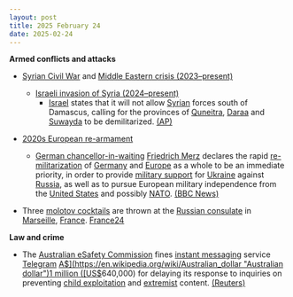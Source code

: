 ```yaml
---
layout: post
title: 2025 February 24
date: 2025-02-24
---
```



**Armed conflicts and attacks**

* [Syrian Civil War](https://en.wikipedia.org/wiki/Syrian_Civil_War "Syrian Civil War") and [Middle Eastern crisis (2023–present)](https://en.wikipedia.org/wiki/Middle_Eastern_crisis_%282023%E2%80%93present%29 "Middle Eastern crisis (2023–present)")
  + [Israeli invasion of Syria (2024–present)](https://en.wikipedia.org/wiki/Israeli_invasion_of_Syria_%282024%E2%80%93present%29 "Israeli invasion of Syria (2024–present)")
    - [Israel](https://en.wikipedia.org/wiki/Israel "Israel") states that it will not allow [Syrian](https://en.wikipedia.org/wiki/Syria "Syria") forces south of Damascus, calling for the provinces of [Quneitra](https://en.wikipedia.org/wiki/Quneitra_Governorate "Quneitra Governorate"), [Daraa](https://en.wikipedia.org/wiki/Daraa_Governorate "Daraa Governorate") and [Suwayda](https://en.wikipedia.org/wiki/Suwayda_Governorate "Suwayda Governorate") to be demilitarized. [(AP)](https://apnews.com/article/israel-syria-buffer-zone-military-netanyahu-6a107f835d4262b56551ad940a5144d7)

* [2020s European re-armament](https://en.wikipedia.org/wiki/2020s_European_re-armament "2020s European re-armament")
  + [German chancellor-in-waiting](https://en.wikipedia.org/wiki/Chancellor_of_Germany "Chancellor of Germany") [Friedrich Merz](https://en.wikipedia.org/wiki/Friedrich_Merz "Friedrich Merz") declares the rapid [re-militarization](https://en.wikipedia.org/wiki/Re-armament "Re-armament") of [Germany](https://en.wikipedia.org/wiki/Germany "Germany") and [Europe](https://en.wikipedia.org/wiki/Europe "Europe") as a whole to be an immediate priority, in order to provide [military support](https://en.wikipedia.org/wiki/List_of_military_aid_to_Ukraine_during_the_Russo-Ukrainian_War "List of military aid to Ukraine during the Russo-Ukrainian War") for [Ukraine](https://en.wikipedia.org/wiki/Ukraine "Ukraine") against [Russia](https://en.wikipedia.org/wiki/Russia "Russia"), as well as to pursue European military independence from the [United States](https://en.wikipedia.org/wiki/United_States "United States") and possibly [NATO](https://en.wikipedia.org/wiki/NATO "NATO"). [(BBC News)](https://www.bbc.com/news/articles/cpv4n0dg3v3o)

* Three [molotov cocktails](https://en.wikipedia.org/wiki/Molotov_cocktails "Molotov cocktails") are thrown at the [Russian consulate](https://en.wikipedia.org/wiki/List_of_diplomatic_missions_of_Russia "List of diplomatic missions of Russia") in [Marseille](https://en.wikipedia.org/wiki/Marseille "Marseille"), [France](https://en.wikipedia.org/wiki/France "France"). [France24](https://www.france24.com/en/europe/20250224-russia-demands-investigation-into-explosions-heard-at-marseille-consulate)

**Law and crime**

* The [Australian eSafety Commission](https://en.wikipedia.org/wiki/Australian_Communications_and_Media_Authority "Australian Communications and Media Authority") fines [instant messaging](https://en.wikipedia.org/wiki/Instant_messaging "Instant messaging") service [Telegram](https://en.wikipedia.org/wiki/Telegram_%28software%29 "Telegram (software)") [A$](https://en.wikipedia.org/wiki/Australian_dollar "Australian dollar")1 million ([US$](https://en.wikipedia.org/wiki/United_States_dollar "United States dollar")640,000) for delaying its response to inquiries on preventing [child exploitation](https://en.wikipedia.org/wiki/Online_child_abuse "Online child abuse") and [extremist](https://en.wikipedia.org/wiki/Online_youth_radicalization "Online youth radicalization") content. [(Reuters)](https://www.reuters.com/world/asia-pacific/australia-fines-telegram-delay-answering-child-abuse-terror-questions-2025-02-23/)
